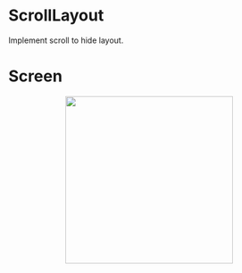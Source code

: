 # ScrollLayout
Implement scroll to hide layout.

# Screen
<p align="center">
  <a href="Demo"> <img width="300" src="https://github.com/rulerhao/ScrollLayout/tree/master/images/demo.gif" />
</p>
